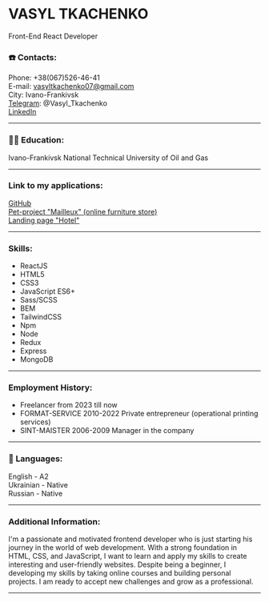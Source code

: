 # VASYL TKACHENKO

Front-End React Developer

### ☎️ Contacts:

Phone: +38(067)526-46-41  
E-mail: vasyltkachenko07@gmail.com  
City: Ivano-Frankivsk  
[Telegram](https://t.me/Vasyl_Tkachenko): @Vasyl_Tkachenko  
[LinkedIn](https://www.linkedin.com/in/vsltkachenko)

---

### 👨‍🎓 Education:

Ivano-Frankivsk National Technical University
of Oil and Gas

---

### Link to my applications:

[GitHub](https://github.com/vsltkachenko)  
[Pet-project "Mailleux" (online furniture store)](https://mailleux.vercel.app/)  
[Landing page "Hotel"](https://vsltkachenko.github.io/Hotel/)

---

### Skills:

- ReactJS
- HTML5
- CSS3
- JavaScript ES6+
- Sass/SCSS
- BEM
- TailwindCSS
- Npm
- Node
- Redux
- Express
- MongoDB

---

### Employment History:

- Freelancer from 2023 till now
- FORMAT-SERVICE 2010-2022
  Private entrepreneur (operational printing services)
- SINT-MAISTER 2006-2009
  Manager in the company

---

### 👅 Languages:

English - A2  
Ukrainian - Native  
Russian - Native

---

### Additional Information:

I'm a passionate and motivated frontend developer who is just starting his journey in the world of web development.
With a strong foundation in HTML, CSS, and JavaScript, I want to learn and apply my skills to create interesting
and user-friendly websites. Despite being a beginner, I developing my skills by taking online courses and building
personal projects. I am ready to accept new challenges and grow as a professional.

---
